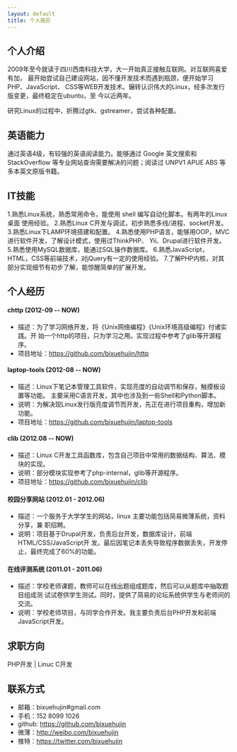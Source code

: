 ```yaml
---
layout: default
title: 个人简历
---
```


## 个人介绍
  2009年至今就读于四川西南科技大学，大一开始真正接触互联网。对互联网喜爱有加，
最开始尝试自己建设网站，因不懂开发技术而遇到瓶颈，便开始学习PHP、JavaScript、
CSS等WEB开发技术。辗转认识伟大的Linux，经多次发行版变更，最终稳定在ubuntu，至
今以近两年。

  研究Linux的过程中，折腾过gtk、gstreamer，尝试各种配置。

## 英语能力
  通过英语4级，有较强的英语阅读能力。能够通过 Google 英文搜索和 StackOverflow
等专业网站查询需要解决的问题；阅读过 UNPV1 APUE ABS 等多本英文原版书籍。

## IT技能
1.熟悉Linux系统，熟悉常用命令，能使用 shell 编写自动化脚本。有两年的Linux桌面
  使用经验。
2.熟悉Linux C开发与调试，初步熟悉多线/进程、socket开发。
3.熟悉Linux下LAMP环境搭建和配置。
4.熟悉使用PHP语言，能够用OOP，MVC进行软件开发，了解设计模式，使用过ThinkPHP、
  Yii、Drupal进行软件开发。
5.熟悉使用MySQL数据库，能通过SQL操作数据库。
6.熟悉JavaScript，HTML，CSS等前端技术，对jQuery有一定的使用经验。
7.了解PHP内核，对其部分实现细节有初步了解，能惊醒简单的扩展开发。

## 个人经历

#### chttp (2012-09 -- NOW)
* 描述：为了学习网络开发，将《Unix网络编程》《Unix环境高级编程》付诸实践。开
  始一个http的项目，只为学习之用。实现过程中参考了glib等开源程序。
* 项目地址：https://github.com/bixuehujin/http

#### laptop-tools (2012-08 -- NOW)
* 描述：Linux下笔记本管理工具软件，实现亮度的自动调节和保存，触摸板设置等功能。
  主要采用C语言开发，其中也涉及到一些Shell和Python脚本。
* 说明：为解决现Linux发行版亮度调节而开发，先正在进行项目重构，增加新功能。
* 项目地址：https://github.com/bixuehujin/laptop-tools	

#### clib (2012.08 -- NOW)
* 描述：Linux C开发工具函数库，包含自己项目中常用的数据结构、算法、模块的实现。
* 说明：部分模块实现参考了php-internal，glib等开源程序。
* 项目地址：https://github.com/bixuehujin/clib

#### 校园分享网站 (2012.01 - 2012.06)
* 描述：一个服务于大学学生的网站，linux 主要功能包括简易微薄系统，资料分享，兼
  职招聘。
* 说明：项目基于Drupal开发，负责后台开发，数据库设计，前端HTML/CSS/JavaScript开
  发。最后因笔记本丢失导致程序数据丢失，开发停止，最终完成了60%的功能。  

#### 在线评测系统 (2011.01 - 2011.06)
* 描述：学校老师课题，教师可以在线出题组成题库，然后可以从题库中抽取题目组成测
  试试卷供学生测试。同时，提供了简易的论坛系统供学生与老师间的交流。  
* 说明：学校老师项目，与同学合作开发。我主要负责后台PHP开发和前端JavaScript开发。

## 求职方向
  PHP开发 | Linuc C开发

## 联系方式

* 邮箱：bixuehujin#gmail.com
* 手机：152 8099 1026
* github: https://github.com/bixuehujin
* 微薄：http://weibo.com/bixuehujin
* 推特：https://twitter.com/bixuehujin


